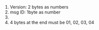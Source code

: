1. Version: 2 bytes as numbers
2. msg ID: 1byte as number 
3.
4. 4 bytes at the end must be 01, 02, 03, 04 